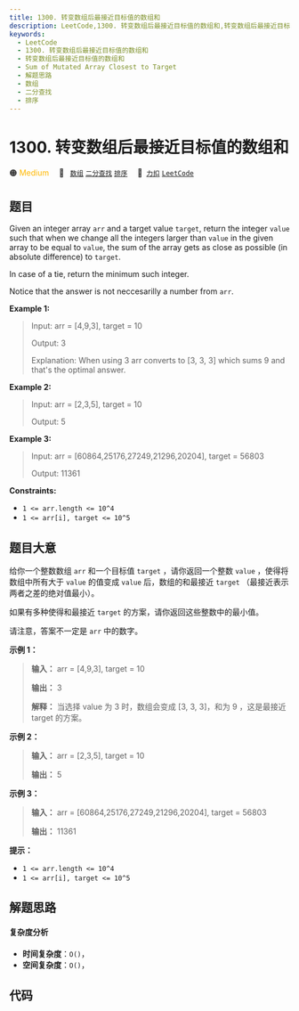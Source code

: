 ```yaml
---
title: 1300. 转变数组后最接近目标值的数组和
description: LeetCode,1300. 转变数组后最接近目标值的数组和,转变数组后最接近目标值的数组和,Sum of Mutated Array Closest to Target,解题思路,数组,二分查找,排序
keywords:
  - LeetCode
  - 1300. 转变数组后最接近目标值的数组和
  - 转变数组后最接近目标值的数组和
  - Sum of Mutated Array Closest to Target
  - 解题思路
  - 数组
  - 二分查找
  - 排序
---
```


# 1300. 转变数组后最接近目标值的数组和

🟠 <font color=#ffb800>Medium</font>&emsp; 🔖&ensp; [`数组`](/tag/array.md) [`二分查找`](/tag/binary-search.md) [`排序`](/tag/sorting.md)&emsp; 🔗&ensp;[`力扣`](https://leetcode.cn/problems/sum-of-mutated-array-closest-to-target) [`LeetCode`](https://leetcode.com/problems/sum-of-mutated-array-closest-to-target)

## 题目

Given an integer array `arr` and a target value `target`, return the integer
`value` such that when we change all the integers larger than `value` in the
given array to be equal to `value`, the sum of the array gets as close as
possible (in absolute difference) to `target`.

In case of a tie, return the minimum such integer.

Notice that the answer is not neccesarilly a number from `arr`.



**Example 1:**

> Input: arr = [4,9,3], target = 10
> 
> Output: 3
> 
> Explanation: When using 3 arr converts to [3, 3, 3] which sums 9 and that's the optimal answer.

**Example 2:**

> Input: arr = [2,3,5], target = 10
> 
> Output: 5

**Example 3:**

> Input: arr = [60864,25176,27249,21296,20204], target = 56803
> 
> Output: 11361

**Constraints:**

  * `1 <= arr.length <= 10^4`
  * `1 <= arr[i], target <= 10^5`


## 题目大意

给你一个整数数组 `arr` 和一个目标值 `target` ，请你返回一个整数 `value` ，使得将数组中所有大于 `value` 的值变成
`value` 后，数组的和最接近  `target` （最接近表示两者之差的绝对值最小）。

如果有多种使得和最接近 `target` 的方案，请你返回这些整数中的最小值。

请注意，答案不一定是 `arr` 中的数字。



**示例 1：**

> 
> 
> 
> 
> 
> **输入：** arr = [4,9,3], target = 10
> 
> **输出：** 3
> 
> **解释：** 当选择 value 为 3 时，数组会变成 [3, 3, 3]，和为 9 ，这是最接近 target 的方案。
> 
> 

**示例 2：**

> 
> 
> 
> 
> 
> **输入：** arr = [2,3,5], target = 10
> 
> **输出：** 5
> 
> 

**示例 3：**

> 
> 
> 
> 
> 
> **输入：** arr = [60864,25176,27249,21296,20204], target = 56803
> 
> **输出：** 11361
> 
> 



**提示：**

  * `1 <= arr.length <= 10^4`
  * `1 <= arr[i], target <= 10^5`


## 解题思路

#### 复杂度分析

- **时间复杂度**：`O()`，
- **空间复杂度**：`O()`，

## 代码

```javascript

```